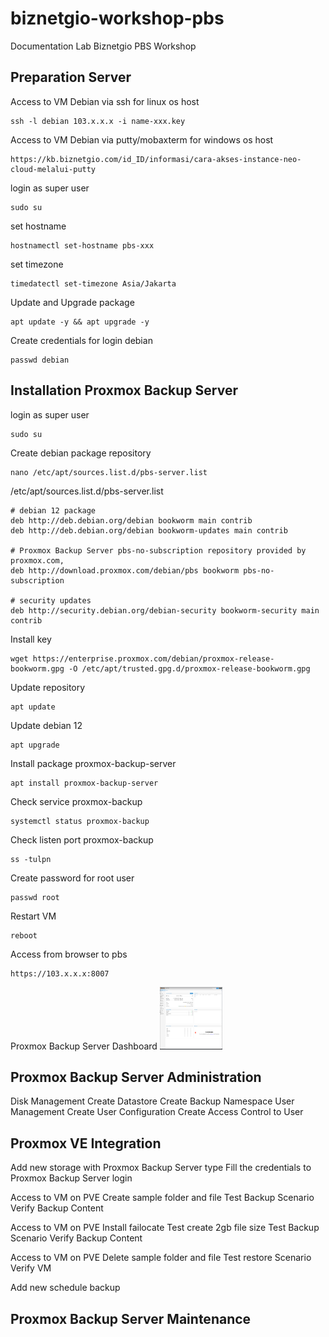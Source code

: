 # biznetgio-workshop-pbs
Documentation Lab Biznetgio PBS Workshop

## Preparation Server
Access to VM Debian via ssh for linux os host
```
ssh -l debian 103.x.x.x -i name-xxx.key
```

Access to VM Debian via putty/mobaxterm for windows os host
```
https://kb.biznetgio.com/id_ID/informasi/cara-akses-instance-neo-cloud-melalui-putty
```

login as super user
```
sudo su
```

set hostname
```
hostnamectl set-hostname pbs-xxx
```

set timezone
```
timedatectl set-timezone Asia/Jakarta
```

Update and Upgrade package
```
apt update -y && apt upgrade -y
```

Create credentials for login debian
```
passwd debian
```

## Installation Proxmox Backup Server
login as super user
```
sudo su
```

Create debian package repository 
```
nano /etc/apt/sources.list.d/pbs-server.list
```

/etc/apt/sources.list.d/pbs-server.list
```
# debian 12 package
deb http://deb.debian.org/debian bookworm main contrib
deb http://deb.debian.org/debian bookworm-updates main contrib

# Proxmox Backup Server pbs-no-subscription repository provided by proxmox.com,
deb http://download.proxmox.com/debian/pbs bookworm pbs-no-subscription

# security updates
deb http://security.debian.org/debian-security bookworm-security main contrib
```

Install key
```
wget https://enterprise.proxmox.com/debian/proxmox-release-bookworm.gpg -O /etc/apt/trusted.gpg.d/proxmox-release-bookworm.gpg
```

Update repository
```
apt update
```

Update debian 12
```
apt upgrade
```

Install package proxmox-backup-server
```
apt install proxmox-backup-server
```

Check service proxmox-backup
```
systemctl status proxmox-backup
```

Check listen port proxmox-backup
```
ss -tulpn
```

Create password for root user
```
passwd root
```

Restart VM
```
reboot
```

Access from browser to pbs
```
https://103.x.x.x:8007
```

Proxmox Backup Server Dashboard
<img src="images/pbs-dashboard.png" alt="proxmox backup server dashboard" style="height: 100px; width:100px;"/>

## Proxmox Backup Server Administration
Disk Management
Create Datastore
Create Backup Namespace
User Management
Create User Configuration
Create Access Control to User

## Proxmox VE Integration
Add new storage with Proxmox Backup Server type
Fill the credentials to Proxmox Backup Server login

Access to VM on PVE
Create sample folder and file
Test Backup Scenario
Verify Backup Content

Access to VM on PVE
Install failocate
Test create 2gb file size
Test Backup Scenario
Verify Backup Content

Access to VM on PVE
Delete sample folder and file
Test restore Scenario
Verify VM

Add new schedule backup

## Proxmox Backup Server Maintenance